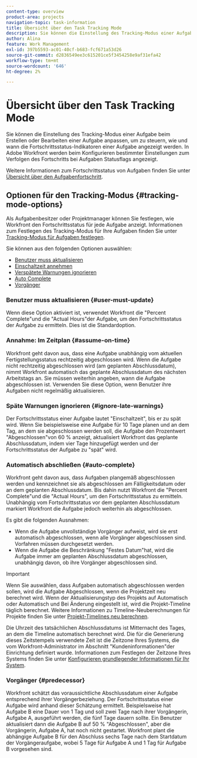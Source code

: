 ```yaml
---
content-type: overview
product-area: projects
navigation-topic: task-information
title: Übersicht über den Task Tracking Mode
description: Sie können die Einstellung des Tracking-Modus einer Aufgabe beim Erstellen oder Bearbeiten einer Aufgabe anpassen, um zu steuern, wie und wann die Fortschrittsstatus-Indikatoren einer Aufgabe angezeigt werden. In Adobe Workfront werden beim Konfigurieren bestimmter Einstellungen zum Verfolgen des Fortschritts bei Aufgaben Statusflags angezeigt.
author: Alina
feature: Work Management
exl-id: 397b5593-ac01-40cf-b683-fcf671a53d26
source-git-commit: d2836549ee3c615201ce5f3454258e9af31efa42
workflow-type: tm+mt
source-wordcount: '646'
ht-degree: 2%

---
```


# Übersicht über den Task Tracking Mode

<!-- Audited: 01/2024 -->

Sie können die Einstellung des Tracking-Modus einer Aufgabe beim Erstellen oder Bearbeiten einer Aufgabe anpassen, um zu steuern, wie und wann die Fortschrittsstatus-Indikatoren einer Aufgabe angezeigt werden. In Adobe Workfront werden beim Konfigurieren bestimmter Einstellungen zum Verfolgen des Fortschritts bei Aufgaben Statusflags angezeigt.

Weitere Informationen zum Fortschrittsstatus von Aufgaben finden Sie unter [Übersicht über den Aufgabenfortschritt](../../../manage-work/tasks/task-information/task-progress-status.md).

<!--
<div data-mc-conditions="QuicksilverOrClassic.Draft mode">
<h2>Set Tracking Mode for tasks</h2>
<p>(NOTE: drafted, because we created a new article and linked it below. Left this article as a "Overview" article only.) </p>
<p>To set the tracking mode:</p>
<ol>
<li value="1">Go to the task you want to set the tracking mode for.</li>
<li value="2"> <p data-mc-conditions="QuicksilverOrClassic.Quicksilver">Click the <strong>More</strong> icon <img src="assets/qs-more-icon-on-an-object.png">next to the name of the task, then click&nbsp;<strong>Edit</strong>.</p> <p>The Edit Task dialog box opens. </p> </li>
<li value="3"> <p>In the&nbsp;<strong>Settings</strong> section, use the&nbsp;<strong>Tracking Mode</strong> drop-down menu to select the Tracking Mode for the task.</p> <p>For more information about the tracking mode options, see the <a href="#tracking-mode-options" class="MCXref xref" xrefformat="{para}">Tracking Mode options</a> section in this article. </p> </li>
<li value="4">Click&nbsp;<strong>Save Changes.</strong></li>
</ol>
</div>
-->

## Optionen für den Tracking-Modus {#tracking-mode-options}

Als Aufgabenbesitzer oder Projektmanager können Sie festlegen, wie Workfront den Fortschrittsstatus für jede Aufgabe anzeigt. Informationen zum Festlegen des Tracking-Modus für Ihre Aufgaben finden Sie unter [Tracking-Modus für Aufgaben festlegen](../../../manage-work/tasks/task-information/set-tracking-mode-for-tasks.md).

Sie können aus den folgenden Optionen auswählen:

* [Benutzer muss aktualisieren](#user-must-update)
* [Einschaltzeit annehmen](#assume-on-time)
* [Verspätete Warnungen ignorieren](#ignore-late-warnings)
* [Auto Complete](#auto-complete)
* [Vorgänger](#predecessor)

### Benutzer muss aktualisieren {#user-must-update}

Wenn diese Option aktiviert ist, verwendet Workfront die &quot;Percent Complete&quot;und die &quot;Actual Hours&quot;der Aufgabe, um den Fortschrittsstatus der Aufgabe zu ermitteln. Dies ist die Standardoption.

### Annahme: Im Zeitplan {#assume-on-time}

Workfront geht davon aus, dass eine Aufgabe unabhängig vom aktuellen Fertigstellungsstatus rechtzeitig abgeschlossen wird. Wenn die Aufgabe nicht rechtzeitig abgeschlossen wird (am geplanten Abschlussdatum), nimmt Workfront automatisch das geplante Abschlussdatum des nächsten Arbeitstags an. Sie müssen weiterhin angeben, wann die Aufgabe abgeschlossen ist. Verwenden Sie diese Option, wenn Benutzer ihre Aufgaben nicht regelmäßig aktualisieren.

### Späte Warnungen ignorieren {#ignore-late-warnings}

Der Fortschrittsstatus einer Aufgabe lautet &quot;Einschaltzeit&quot;, bis er zu spät wird. Wenn Sie beispielsweise eine Aufgabe für 10 Tage planen und an dem Tag, an dem sie abgeschlossen werden soll, die Aufgabe den Prozentwert &quot;Abgeschlossen&quot;von 60 % anzeigt, aktualisiert Workfront das geplante Abschlussdatum, indem vier Tage hinzugefügt werden und der Fortschrittsstatus der Aufgabe zu &quot;spät&quot; wird.

### Automatisch abschließen {#auto-complete}

Workfront geht davon aus, dass Aufgaben plangemäß abgeschlossen werden und kennzeichnet sie als abgeschlossen am Fälligkeitsdatum oder an dem geplanten Abschlussdatum. Bis dahin nutzt Workfront die &quot;Percent Complete&quot;und die &quot;Actual Hours&quot;, um den Fortschrittsstatus zu ermitteln. Unabhängig vom Fortschrittsstatus vor dem geplanten Abschlussdatum markiert Workfront die Aufgabe jedoch weiterhin als abgeschlossen.

Es gibt die folgenden Ausnahmen:

* Wenn die Aufgabe unvollständige Vorgänger aufweist, wird sie erst automatisch abgeschlossen, wenn alle Vorgänger abgeschlossen sind. Vorfahren müssen durchgesetzt werden.
* Wenn die Aufgabe die Beschränkung &quot;Festes Datum&quot;hat, wird die Aufgabe immer am geplanten Abschlussdatum abgeschlossen, unabhängig davon, ob ihre Vorgänger abgeschlossen sind.

>[!IMPORTANT]
>
>Wenn Sie auswählen, dass Aufgaben automatisch abgeschlossen werden sollen, wird die Aufgabe Abgeschlossen, wenn die Projektzeit neu berechnet wird. Wenn der Aktualisierungstyp des Projekts auf Automatisch oder Automatisch und Bei Änderung eingestellt ist, wird die Projekt-Timeline täglich berechnet. Weitere Informationen zu Timeline-Neuberechnungen für Projekte finden Sie unter [Projekt-Timelines neu berechnen](../../../manage-work/projects/manage-projects/recalculate-project-timeline.md).
>
>Die Uhrzeit des tatsächlichen Abschlussdatums ist Mitternacht des Tages, an dem die Timeline automatisch berechnet wird. Die für die Generierung dieses Zeitstempels verwendete Zeit ist die Zeitzone Ihres Systems, die vom Workfront-Administrator im Abschnitt &quot;Kundeninformationen&quot;der Einrichtung definiert wurde. Informationen zum Festlegen der Zeitzone Ihres Systems finden Sie unter [Konfigurieren grundlegender Informationen für Ihr System](../../../administration-and-setup/get-started-wf-administration/configure-basic-info.md).

### Vorgänger {#predecessor}

Workfront schätzt das voraussichtliche Abschlussdatum einer Aufgabe entsprechend ihrer Vorgängerbeziehung. Der Fortschrittsstatus einer Aufgabe wird anhand dieser Schätzung ermittelt. Beispielsweise hat Aufgabe B eine Dauer von 1 Tag und soll zwei Tage nach ihrer Vorgängerin, Aufgabe A, ausgeführt werden, die fünf Tage dauern sollte. Ein Benutzer aktualisiert dann die Aufgabe B auf 50 % &quot;Abgeschlossen&quot;, aber die Vorgängerin, Aufgabe A, hat noch nicht gestartet. Workfront plant die abhängige Aufgabe B für den Abschluss sechs Tage nach dem Startdatum der Vorgängeraufgabe, wobei 5 Tage für Aufgabe A und 1 Tag für Aufgabe B vorgesehen sind.
